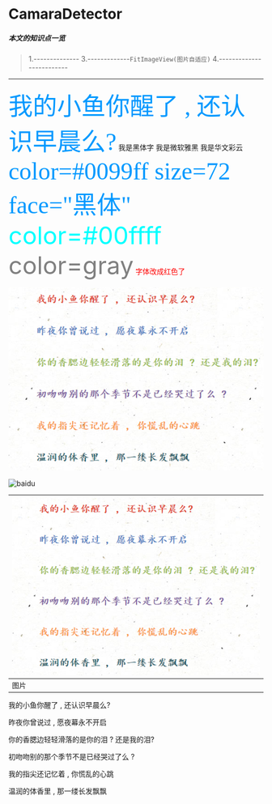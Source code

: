 # CamaraDetector
##### 本文的知识点一览  
> 1.--------------
> 3.-------------`FitImageView(图片自适应)`
> 4.-------------------------
---
<font color=#0099ff size=22 face="楷体">我的小鱼你醒了 , 还认识早晨么?</font>
<font face="黑体">我是黑体字</font>
<font face="微软雅黑">我是微软雅黑</font>
<font face="STCAIYUN">我是华文彩云</font>
<font color=#0099ff size=7 face="黑体">color=#0099ff size=72 face="黑体"</font>
<font color=#00ffff size=72>color=#00ffff</font>
<font color=gray size=72>color=gray</font>
<font color=#FF0000>  字体改成红色了 </font>

![baidu](https://github.com/pengMaster/picApplyGit/blob/master/jokeImg/ic_ts.png)

![baidu](https://github.com/pengMaster/picApplyGit/blob/master/jokeImg/ic_ts.png"百度logo")

|![baidu](https://github.com/pengMaster/picApplyGit/blob/master/jokeImg/ic_ts.png) |
| ---- |
| 图片 |

我的小鱼你醒了 , 还认识早晨么?

昨夜你曾说过 , 愿夜幕永不开启

你的香腮边轻轻滑落的是你的泪 ? 还是我的泪?

初吻吻别的那个季节不是已经哭过了么 ?

我的指尖还记忆着 , 你慌乱的心跳

温润的体香里 , 那一缕长发飘飘